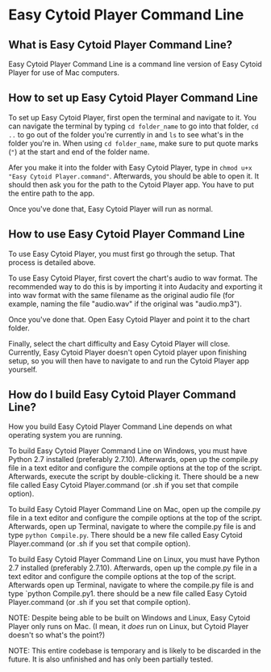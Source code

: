 # Easy Cytoid Player Command Line

## What is Easy Cytoid Player Command Line?
Easy Cytoid Player Command Line is a command line version of Easy Cytoid Player for use of Mac computers.

## How to set up Easy Cytoid Player Command Line
To set up Easy Cytoid Player, first open the terminal and navigate to it. You can navigate the
terminal by typing `cd folder_name` to go into that folder, `cd ..` to go out of the folder
you're currently in and `ls` to see what's in the folder you're in. When using
`cd folder_name`, make sure to put quote marks (`"`) at the start and end of the folder name.

Afer you make it into the folder with Easy Cytoid Player, type in
`chmod u+x "Easy Cytoid Player.command"`. Afterwards, you should be able to open it. It
should then ask you for the path to the Cytoid Player app. You have to put the entire path to
the app.

Once you've done that, Easy Cytoid Player will run as normal.

## How to use Easy Cytoid Player Command Line
To use Easy Cytoid Player, you must first go through the setup. That process is detailed above.

To use Easy Cytoid Player, first covert the chart's audio to wav format. The recommended way to
do this is by importing it into Audacity and exporting it into wav format with the same
filename as the original audio file (for example, naming the file "audio.wav" if the original
was "audio.mp3").

Once you've done that. Open Easy Cytoid Player and point it to the chart folder.

Finally, select the chart difficulty and Easy Cytoid Player will close. Currently, Easy Cytoid
Player doesn't open Cytoid player upon finishing setup, so you will then have to navigate to
and run the Cytoid Player app yourself.

## How do I build Easy Cytoid Player Command Line?
How you build Easy Cytoid Player Command Line depends on what operating system you are running.

To build Easy Cytoid Player Command Line on Windows, you must have Python 2.7 installed
(preferably 2.7.10). Afterwards, open up the compile.py file in a text editor and configure
the compile options at the top of the script. Afterwards, execute the script by double-clicking
it. There should be a new file called Easy Cytoid Player.command (or .sh if you set that
compile option).

To build Easy Cytoid Player Command Line on Mac, open up the compile.py file in a text editor
and configure the compile options at the top of the script. Afterwards, open up Terminal,
navigate to where the compile.py file is and type `python Compile.py`. There should be a new
file called Easy Cytoid Player.command (or .sh if you set that compile option).

To build Easy Cytoid Player Command Line on Linux, you must have Python 2.7 installed
(preferably 2.7.10). Afterwards, open up the comple.py file in a text editor and configure the
compile options at the top of the script. Afterwards open up Terminal, navigate to where the
compile.py file is and type `python Compile.py1. there should be a new file called Easy Cytoid
Player.command (or .sh if you set that compile option).

NOTE: Despite being able to be built on Windows and Linux, Easy Cytoid Player only runs on Mac. (I mean, it *does* run on Linux, but Cytoid Player doesn't so what's the point?)

NOTE: This entire codebase is temporary and is likely to be discarded in the future. It is also
unfinished and has only been partially tested.